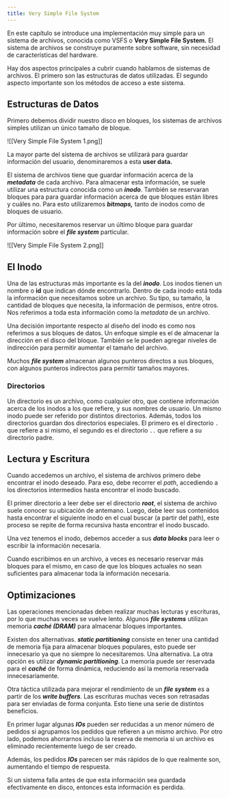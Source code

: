 ```yaml
---
title: Very Simple File System
---
```


En este capítulo se introduce una implementación muy simple para un sistema de archivos, conocida como VSFS o **Very Simple File System.** El sistema de archivos se construye puramente sobre software, sin necesidad de características del hardware.

Hay dos aspectos principales a cubrir cuando hablamos de sistemas de archivos. El primero son las estructuras de datos utilizadas. El segundo aspecto importante son los métodos de acceso a este sistema.

## Estructuras de Datos

Primero debemos dividir nuestro disco en bloques, los sistemas de archivos simples utilizan un único tamaño de bloque.

![[Very Simple File System 1.png]]

La mayor parte del sistema de archivos se utilizará para guardar información del usuario, denominaremos a esta **user data.**

El sistema de archivos tiene que guardar información acerca de la ***metadata*** de cada archivo. Para almacenar esta información, se suele utilizar una estructura conocida como un ***inodo***. También se reservaran bloques para para guardar información acerca de que bloques están libres y cuáles no. Para esto utilizaremos ***bitmaps,*** tanto de inodos como de bloques de usuario.

 Por último, necesitaremos reservar un último bloque para guardar información sobre el ***file system*** particular.

![[Very Simple File System 2.png]]

## El Inodo

Una de las estructuras más importante es la del ***inodo***. Los inodos tienen un nombre o **id** que indican dónde encontrarlo. Dentro de cada inodo está toda la información que necesitamos sobre un archivo. Su tipo, su tamaño, la cantidad de bloques que necesita, la información de permisos, entre otros. Nos referimos a toda esta información como la *metadata* de un archivo.

Una decisión importante respecto al diseño del inodo es como nos referimos a sus bloques de datos. Un enfoque simple es el de almacenar la dirección en el disco del bloque. También se le pueden agregar niveles de indirección para permitir aumentar el tamaño del archivo.

Muchos ***file system*** almacenan algunos punteros directos a sus bloques, con algunos punteros indirectos para permitir tamaños mayores.

### Directorios

Un directorio es un archivo, como cualquier otro, que contiene información acerca de los inodos a los que refiere, y sus nombres de usuario. Un mismo inodo puede ser referido por distintos directorios. Además, todos los directorios guardan dos directorios especiales. El primero es el directorio `.` que refiere a sí mismo, el segundo es el directorio `..` que refiere a su directorio padre.

## Lectura y Escritura

Cuando accedemos un archivo, el sistema de archivos primero debe encontrar el inodo deseado. Para eso, debe recorrer el *path*, accediendo a los directorios intermedios hasta encontrar el inodo buscado.

El primer directorio a leer debe ser el directorio ***root***, el sistema de archivo suele conocer su ubicación de antemano. Luego, debe leer sus contenidos hasta encontrar el siguiente inodo en el cual buscar (a partir del path), este proceso se repite de forma recursiva hasta encontrar el inodo buscado.

Una vez tenemos el inodo, debemos acceder a sus ***data blocks*** para leer o escribir la información necesaria.

Cuando escribimos en un archivo, a veces es necesario reservar más bloques para el mismo, en caso de que los bloques actuales no sean suficientes para almacenar toda la información necesaria.

## Optimizaciones

Las operaciones mencionadas deben realizar muchas lecturas y escrituras, por lo que muchas veces se vuelve lento. Algunos ***file systems*** utilizan memoria ***caché (DRAM)*** para almacenar bloques importantes.

Existen dos alternativas. ***static partitioning*** consiste en tener una cantidad de memoria fija para almacenar bloques populares, esto puede ser innecesario ya que no siempre lo necesitaremos. Una alternativa. La otra opción es utilizar ***dynamic partitioning***. La memoria puede ser reservada para el ***caché*** de forma dinámica, reduciendo así la memoria reservada innecesariamente.

Otra táctica utilizada para mejorar el rendimiento de un ***file system*** es a partir de los ***write buffers***. Las escrituras muchas veces son retrasadas para ser enviadas de forma conjunta. Esto tiene una serie de distintos beneficios.

En primer lugar algunas ***IOs*** pueden ser reducidas a un menor número de pedidos si agrupamos los pedidos que refieren a un mismo archivo. Por otro lado, podemos ahorrarnos incluso la reserva de memoria si un archivo es eliminado recientemente luego de ser creado.

Además, los pedidos ***IOs*** parecen ser más rápidos de lo que realmente son, aumentando el tiempo de respuesta.

Si un sistema falla antes de que esta información sea guardada efectivamente en disco, entonces esta información es perdida.
